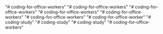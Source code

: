"# coding-for-office-workers" 
"# coding-for-office-workers" 
"# coding-for-office-workers" 
"# coding-for-office-workers" 
"# coding-for-office-workers" 
"# coding-for-office-workers" 
"# coding-for-office-worker" 
"# coding-study" 
"# coding-study" 
"# coding-study" 
"# coding-for-office-workers" 
